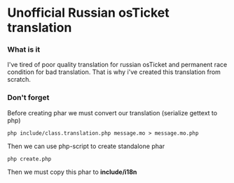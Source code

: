 # Unofficial Russian osTicket translation

### What is it

I've tired of poor quality translation for russian osTicket and permanent race condition
for bad translation. That is why i've created this translation from scratch.

### Don't forget

Before creating phar we must convert our translation (serialize gettext to php)
```
php include/class.translation.php message.mo > message.mo.php
```

Then we can use php-script to create standalone phar
```
php create.php
```

Then we must copy this phar to **include/i18n**